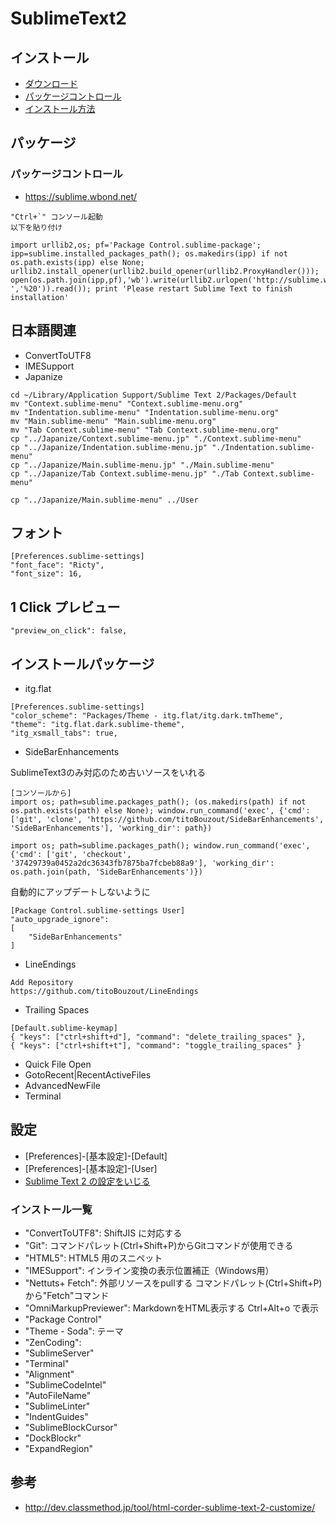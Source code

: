 # SublimeText2

## インストール

- [ダウンロード](http://www.sublimetext.com/)
- [パッケージコントロール](http://wbond.net/sublime_packages/package_control)
- [インストール方法](http://wbond.net/sublime_packages/package_control/installation)

## パッケージ

### パッケージコントロール

- https://sublime.wbond.net/

```
"Ctrl+`" コンソール起動
以下を貼り付け

import urllib2,os; pf='Package Control.sublime-package'; ipp=sublime.installed_packages_path(); os.makedirs(ipp) if not os.path.exists(ipp) else None; urllib2.install_opener(urllib2.build_opener(urllib2.ProxyHandler())); open(os.path.join(ipp,pf),'wb').write(urllib2.urlopen('http://sublime.wbond.net/'+pf.replace(' ','%20')).read()); print 'Please restart Sublime Text to finish installation'
```

## 日本語関連

- ConvertToUTF8
- IMESupport
- Japanize

```
cd ~/Library/Application Support/Sublime Text 2/Packages/Default
mv "Context.sublime-menu" "Context.sublime-menu.org"
mv "Indentation.sublime-menu" "Indentation.sublime-menu.org"
mv "Main.sublime-menu" "Main.sublime-menu.org"
mv "Tab Context.sublime-menu" "Tab Context.sublime-menu.org"
cp "../Japanize/Context.sublime-menu.jp" "./Context.sublime-menu"
cp "../Japanize/Indentation.sublime-menu.jp" "./Indentation.sublime-menu"
cp "../Japanize/Main.sublime-menu.jp" "./Main.sublime-menu"
cp "../Japanize/Tab Context.sublime-menu.jp" "./Tab Context.sublime-menu"

cp "../Japanize/Main.sublime-menu" ../User
```

## フォント

```
[Preferences.sublime-settings]
"font_face": "Ricty",
"font_size": 16,
```

## 1 Click プレビュー

```
"preview_on_click": false,
```

## インストールパッケージ

- itg.flat

```
[Preferences.sublime-settings]
"color_scheme": "Packages/Theme - itg.flat/itg.dark.tmTheme",
"theme": "itg.flat.dark.sublime-theme",
"itg_xsmall_tabs": true,
```

- SideBarEnhancements

SublimeText3のみ対応のため古いソースをいれる

```
[コンソールから]
import os; path=sublime.packages_path(); (os.makedirs(path) if not os.path.exists(path) else None); window.run_command('exec', {'cmd': ['git', 'clone', 'https://github.com/titoBouzout/SideBarEnhancements', 'SideBarEnhancements'], 'working_dir': path})

import os; path=sublime.packages_path(); window.run_command('exec', {'cmd': ['git', 'checkout', '37429739a0452a2dc36343fb7875ba7fcbeb88a9'], 'working_dir': os.path.join(path, 'SideBarEnhancements')})
```

自動的にアップデートしないように

```
[Package Control.sublime-settings User]
"auto_upgrade_ignore":
[
	"SideBarEnhancements"
]
```

- LineEndings

```
Add Repository
https://github.com/titoBouzout/LineEndings
```

- Trailing Spaces

```
[Default.sublime-keymap]
{ "keys": ["ctrl+shift+d"], "command": "delete_trailing_spaces" },
{ "keys": ["ctrl+shift+t"], "command": "toggle_trailing_spaces" }
```

- Quick File Open
- GotoRecent|RecentActiveFiles
- AdvancedNewFile
- Terminal


## 設定

- [Preferences]-[基本設定]-[Default]
- [Preferences]-[基本設定]-[User]
- [Sublime Text 2 の設定をいじる](http://blue-ham-cake1024.hatenablog.com/entry/2012/09/07/Sublime_Text_2_%E3%81%AE%E8%A8%AD%E5%AE%9A%E3%82%92%E3%81%84%E3%81%98%E3%82%8B)

### インストール一覧

- "ConvertToUTF8": ShiftJIS に対応する
- "Git": コマンドパレット(Ctrl+Shift+P)からGitコマンドが使用できる
- "HTML5": HTML5 用のスニペット
- "IMESupport": インライン変換の表示位置補正（Windows用）
- "Nettuts+ Fetch": 外部リソースをpullする
コマンドパレット(Ctrl+Shift+P)から"Fetch"コマンド
- "OmniMarkupPreviewer": MarkdownをHTML表示する
Ctrl+Alt+o で表示
- "Package Control"
- "Theme - Soda": テーマ
- "ZenCoding":
- "SublimeServer"
- "Terminal"
- "Alignment"
- "SublimeCodeIntel"
- "AutoFileName"
- "SublimeLinter"
- "IndentGuides"
- "SublimeBlockCursor"
- "DockBlockr"
- "ExpandRegion"

## 参考

- <http://dev.classmethod.jp/tool/html-corder-sublime-text-2-customize/>






